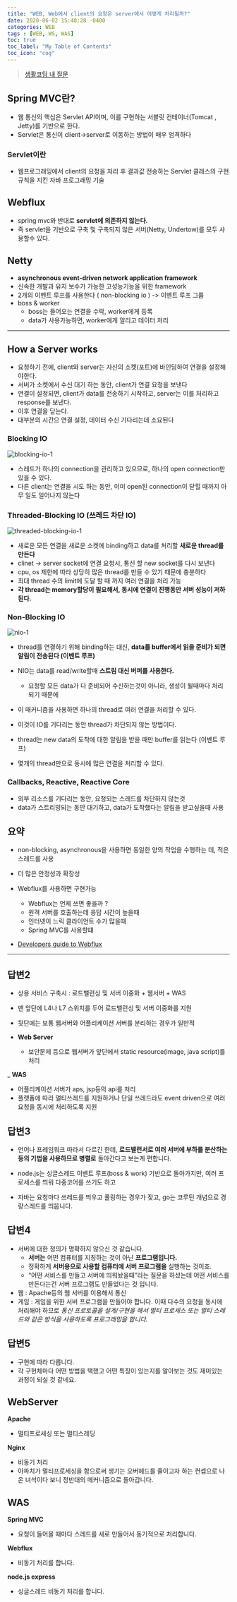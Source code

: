 ```yaml
---
title: "WEB, Web에서 client의 요청은 server에서 어떻게 처리될까?"
date: 2020-06-02 15:40:28 -0400
categories: WEB
tags : [WEB, WS, WAS]
toc: true
toc_label: "My Table of Contents"
toc_icon: "cog"
---
```


> [생활코딩 내 질문](https://www.facebook.com/groups/codingeverybody/permalink/4163827110324460/)


## Spring MVC란?
- 웹 통신의 핵심은 Servlet API이며, 이를 구현하는 서블릿 컨테이너(Tomcat , Jetty)를 기반으로 한다.
- Servlet은 통신이 client->server로 이동하는 방법이 매우 엄격하다

### Servlet이란
- 웹프로그래밍에서 client의 요청을 처리 후 결과값 전송하는 Servlet 클래스의 구현 규칙을 지킨 자바 프로그래밍 기술

## Webflux
- spring mvc와 반대로 __servlet에 의존하지 않는다.__
- 즉 servlet을 기반으로 구축 및 구축되지 않은 서버(Netty, Undertow)를 모두 사용할수 있다.

## Netty
- __asynchronous event-driven network application framework__
- 신속한 개발과 유지 보수가 가능한 고성능기능을 위한 framework
- 2개의 이벤트 루프를 사용한다 ( non-blocking io ) -> 이벤트 루프 그룹
- boss & worker
	- boss는 들어오는 연결을 수락, worker에게 등록
	- data가 사용가능하면, worker에게 알리고 데이터 처리

---

## How a Server works
- 요청하기 전에, client와 server는 자신의 소켓(포트)에 바인딩하여 연결을 설정해야한다.
- 서버가 소켓에서 수신 대기 하는 동안, client가 연결 요청을 보낸다
- 연결이 설정되면, client가 data를 전송하기 시작하고, server는 이를 처리하고 response를 보낸다.
- 이후 연결을 닫는다.
- 대부분의 시간으 연결 설정, 데이터 수신 기다리는데 소요된다


### Blocking IO
![blocking-io-1](https://user-images.githubusercontent.com/55946791/83483625-08780600-a4de-11ea-9097-aa34ef1a2bc9.png)
- 스레드가 하나의 connection을 관리하고 있으므로, 하나의 open connection만 있을 수 있다.
- 다른 client는 연결을 시도 하는 동안, 이미 open된 connection이 닫힐 때까지 아무 일도 일어나지 않는다

### Threaded-Blocking IO (쓰레드 차단 IO)
![threaded-blocking-io-1](https://user-images.githubusercontent.com/55946791/83484222-5e997900-a4df-11ea-92cf-caeebb9eec89.png)
- 새로운 모든 연결을 새로운 소켓에 binding하고 data를 처리할 __새로운 thread를 만든다__
- clinet -> server socket에 연결 요청시, 통신 할 new socket를 다시 보낸다
- cpu, os 제한에 따라 상당히 많은 thread를 만들 수 있기 때문에 충분하다
- 최대 thread 수의 limit에 도달 할 때 까지 여러 연결을 처리 가능
- __각 thread는 memory할당이 필요해서, 동시에 연결이 진행동안 서버 성능이 저하된다.__

### Non-Blocking IO
![nio-1](https://user-images.githubusercontent.com/55946791/83486322-ebdecc80-a4e3-11ea-8d0d-1b64bb00e0e7.png)

- thread를 연결하기 위해 binding하는 대신, __data를 buffer에서 읽을 준비가 되면 알림이 전송된다 (이벤트 루프)__
- NIO는 data를 read/write할때 __스트림 대신 버퍼를 사용한다.__
	- 요청할 모든 data가 다 준비되어 수신하는것이 아니라, 생성이 될때마다 처리 되기 때문에
- 이 매커니즘을 사용하면 하나의 thread로 여러 연결을 처리할 수 있다.
- 이것이 IO를 기다리는 동안 thread가 차단되지 않는 방법이다.
- thread는 new data의 도착에 대한 알림을 받을 때만 buffer를 읽는다 (이벤트 루프)

- 몇개의 thread만으로 동시에 많은 연결을 처리할 수 있다.

### Callbacks, Reactive, Reactive Core
- 외부 리소스를 기다리는 동안, 요청되는 스레드를 차단하지 않는것
- data가 스트리밍되는 동안 대기하고, data가 도착했다는 알림을 받고싶을때 사용


## 요약
- non-blocking, asynchronous을 사용하면 동일한 양의 작업을 수행하는 데, 적은 스레드를 사용
- 더 많은 안정성과 확장성
- Webflux를 사용하면 구현가능
	- Webflux는 언제 쓰면 좋을까 ?
	- 원격 서버를 호출하는데 응답 시간이 높을때
	- 인터넷이 느릭 클라이언트 수가 많을때
	- Spring MVC를 사용할떄

- [Developers guide to Webflux](https://www.kotlindevelopment.com/kotlin-webflux/?fbclid=IwAR254xE9OpXJ3ytPgm-EoIYEbCDF4tVYcRhpsPdb-xJPMwnMgA_-EZJH2hw)

---

## 답변2
- 상용 서비스 구축시 : 로드밸런싱 및 서버 이중화 + 웹서버 + WAS
- 맨 앞단에 L4나 L7 스위치를 두어 로드밸런싱 및 서버 이중화를 지원
- 뒷단에는 보통 웹서버와 어플리케이션 서버를 분리하는 경우가 일반적

- __Web Server__
  - 보안문제 등으로 웹서버가 앞단에서 static resource(image, java script)를 처리

_ __WAS__
  - 어플리케이션 서버가 aps, jsp등의 api를 처리
  - 플랫폼에 따라 멀티쓰레드를 지원하거나 단일 쓰레드라도 event driven으로 여러 요청을 동시에 처리하도록 지원

## 답변3
- 언어나 프레임워크 따라서 다르긴 한데, __로드밸런서로 여러 서버에 부하를 분산하는 등의 기법을 사용하므로 병렬로__ 돌아간다고 보는게 편합니다.

- node.js는 싱글스레드 이벤트 루프(boss & work) 기반으로 돌아가지만, 여러 프로세스를 띄워 다중코어를 쓰기도 하고
- 자바는 요청마다 쓰레드를 띄우고 풀링하는 경우가 잦고, go는 코루틴 개념으로 경량스레드를 띄웁니다.

## 답변4
- 서버에 대한 정의가 명확하지 않으신 것 같습니다.
  - __서버는__ 어떤 컴퓨터를 지칭하는 것이 아닌 __프로그램입니다.__
  - 정확하게 __서버용으로 사용할 컴퓨터에 서버 프로그램을__ 실행하는 것이죠.
  - “어떤 서비스를 만들고 서버에 띄워놨을때”라는 질문을 하셨는데 어떤 서비스를 만든다는건 서버 프로그램도 만들었다는 것 입니다.
- 웹 : Apache등의 웹 서버를 이용해서 통신
- 게임 : 게임을 위한 서버 프로그램을 만들어야 합니다. 이때 다수의 요청을 동시에 처리해야 하므로 _통신 프로토콜을 설계/구현을 해서 멀티 프로세스 또는 멀티 스레드와 같은 방식을 사용하도록 프로그래밍을 합니다._

## 답변5
- 구현에 따라 다릅니다.
-  각 구현체마다 어떤 방법을 택했고 어떤 특징이 있는지를 알아보는 것도 재미있는 과정이 되실 것 같네요.

## WebServer

**Apache**
- 멀티프로세싱 또는 멀티스레딩

**Nginx**
- 비동기 처리
- 아파치가 멀티프로세싱을 함으로써 생기는 오버헤드를 줄이고자 하는 컨셉으로 나온 녀석이다 보니 정반대의 메커니즘으로 돌아갑니다.

## WAS

**Spring MVC**
  - 요청이 들어올 때마다 스레드를 새로 만들어서 동기적으로 처리합니다.

**Webflux**
 - 비동기 처리를 합니다.

**node.js express**
- 싱글스레드 비동기 처리를 합니다.
